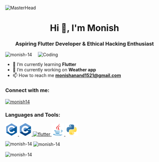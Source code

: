 ![MasterHead](https://miro.medium.com/v2/resize:fit:3200/1*vkfI4nFNheC5v0p7wzDtGg.gif)

<h1 align="center">Hi 👋, I'm Monish</h1>
<h3 align="center">Aspiring Flutter Developer & Ethical Hacking Enthusiast</h3>
<img align="right" alt="Coding" width="400" src="https://user-images.githubusercontent.com/75851313/151668395-5591532b-28da-46a6-9476-7c9694bcb60e.gif">

<p align="left"> <img src="https://komarev.com/ghpvc/?username=monish-14&label=Profile%20views&color=0e75b6&style=flat" alt="monish-14" /> </p>

- 🌱 I’m currently learning **Flutter**
- 🔭 I’m currently working on **Weather app**
- 📫 How to reach me **monishanand1521@gmail.com**

<h3 align="left">Connect with me:</h3>
<p align="left">
<a href="https://linkedin.com/in/monish14" target="blank"><img align="center" src="https://raw.githubusercontent.com/rahuldkjain/github-profile-readme-generator/master/src/images/icons/Social/linked-in-alt.svg" alt="monish14" height="30" width="40" /></a>
</p>

<h3 align="left">Languages and Tools:</h3>
<p align="left"> <a href="https://www.cprogramming.com/" target="_blank" rel="noreferrer"> <img src="https://raw.githubusercontent.com/devicons/devicon/master/icons/c/c-original.svg" alt="c" width="40" height="40"/> </a> <a href="https://www.w3schools.com/cpp/" target="_blank" rel="noreferrer"> <img src="https://raw.githubusercontent.com/devicons/devicon/master/icons/cplusplus/cplusplus-original.svg" alt="cplusplus" width="40" height="40"/> </a> <a href="https://flutter.dev" target="_blank" rel="noreferrer"> <img src="https://www.vectorlogo.zone/logos/flutterio/flutterio-icon.svg" alt="flutter" width="40" height="40"/> </a> <a href="https://www.java.com" target="_blank" rel="noreferrer"> <img src="https://raw.githubusercontent.com/devicons/devicon/master/icons/java/java-original.svg" alt="java" width="40" height="40"/> </a> <a href="https://www.python.org" target="_blank" rel="noreferrer"> <img src="https://raw.githubusercontent.com/devicons/devicon/master/icons/python/python-original.svg" alt="python" width="40" height="40"/> </a> </p>

<p><img align="left" src="https://github-readme-stats.vercel.app/api/top-langs?username=monish-14&show_icons=true&locale=en&layout=compact" alt="monish-14" /></p>

<p>&nbsp;<img align="center" src="https://github-readme-stats.vercel.app/api?username=monish-14&show_icons=true&locale=en" alt="monish-14" /></p>

<p><img align="center" src="https://github-readme-streak-stats.herokuapp.com/?user=monish-14&" alt="monish-14" /></p>
